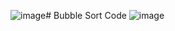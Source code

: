 ![image](https://github.com/LgBond01/LG-1/assets/86766708/0954d555-c7e4-4175-867d-6389b3334057)# Bubble Sort Code
![image](https://github.com/LgBond01/LG-1/assets/86766708/47d6aa2e-3458-40d9-af27-0e071b5eec1f)

